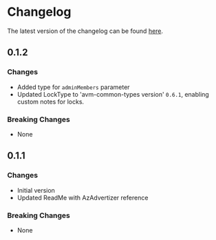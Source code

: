 # Changelog

The latest version of the changelog can be found [here](https://github.com/Azure/bicep-registry-modules/blob/main/avm/res/fabric/capacity/CHANGELOG.md).

## 0.1.2

### Changes

- Added type for `adminMembers` parameter
- Updated LockType to 'avm-common-types version' `0.6.1`, enabling custom notes for locks.

### Breaking Changes

- None

## 0.1.1

### Changes

- Initial version
- Updated ReadMe with AzAdvertizer reference

### Breaking Changes

- None
